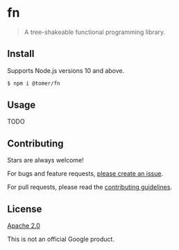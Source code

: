 # fn

> A tree-shakeable functional programming library.

## Install

Supports Node.js versions 10 and above.

```sh
$ npm i @tomer/fn
```

## Usage

TODO

## Contributing

Stars are always welcome!

For bugs and feature requests, [please create an issue](https://github.com/TomerAberbach/fn/issues/new).

For pull requests, please read the [contributing guidelines](https://github.com/TomerAberbach/fn/blob/master/CONTRIBUTING.md).

## License

[Apache 2.0](https://github.com/TomerAberbach/fn/blob/master/LICENSE)

This is not an official Google product.
